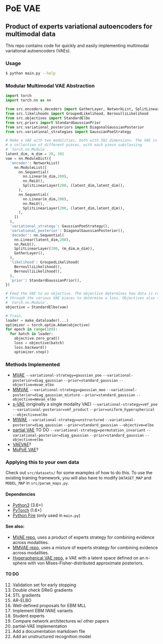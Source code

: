 # PoE VAE

## Product of experts variational autoencoders for multimodal data

This repo contains code for quickly and easily implementing multimodal
variational autoencoders (VAEs).


### Usage

```bash
$ python main.py --help
```


### Modular Multimodal VAE Abstraction

```python
import torch
import torch.nn as nn

from src.encoders_decoders import GatherLayer, NetworkList, SplitLinearLayer
from src.likelihoods import GroupedLikelihood, BernoulliLikelihood
from src.objectives import StandardElbo
from src.priors import StandardGaussianPrior
from src.variational_posteriors import DiagonalGaussianPosterior
from src.variational_strategies import GaussianPoeStrategy

# Make a VAE with two modalities, both with 392 dimensions. The VAE is simply
# a collection of different pieces, with each piece subclassing
# `torch.nn.Module`.
latent_dim, m_dim = 20, 392
vae = nn.ModuleDict({
  'encoder': NetworkList(
    nn.ModuleList([
      nn.Sequential(
        nn.Linear(m_dim,200),
        nn.ReLU(),
        SplitLinearLayer(200, (latent_dim,latent_dim)),
      ),
      nn.Sequential(
        nn.Linear(m_dim,200),
        nn.ReLU(),
        SplitLinearLayer(200, (latent_dim,latent_dim)),
      ),
    ])
  ),
  'variational_strategy': GaussianPoeStrategy(),
  'variational_posterior': DiagonalGaussianPosterior(),
  'decoder': nn.Sequential(
    nn.Linear(latent_dim,200),
    nn.ReLU(),
    SplitLinearLayer(200, (m_dim,m_dim)),
    GatherLayer(),
  ),
  'likelihood': GroupedLikelihood(
    BernoulliLikelihood(),
    BernoulliLikelihood(),
  ),
  'prior': StandardGaussianPrior(),
})

# Feed the VAE to an objective. The objective determines how data is routed
# through the various VAE pieces to determine a loss. Objectives also subclass
# `torch.nn.Module`.
objective = StandardElbo(vae)

# Train.
loader = make_dataloader(...)
optimizer = torch.optim.Adam(objective)
for epoch in range(100):
  for batch in loader:
    objective.zero_grad()
    loss = objective(batch)
    loss.backward()
    optimizer.step()

```

### Methods Implemented
* [MVAE](https://arxiv.org/abs/1802.05335)
   `--variational-strategy=gaussian_poe`
   `--variational-posterior=diag_gaussian`
   `--prior=standard_gaussian`
   `--objective=mvae_elbo`
* [MMVAE](https://arxiv.org/abs/1911.03393)
   `--variational-strategy=gaussian_moe`
   `--variational-posterior=diag_gaussian_mixture`
   `--prior=standard_gaussian`
   `--objective=mmvae_elbo`
* [s-VAE](https://arxiv.org/abs/1804.00891) (originally a single modality VAE)
   `--variational-strategy=vmf_poe`
   `--variational-posterior=vmf_product`
   `--prior=uniform_hyperspherical`
   `--objective=elbo`
* [MIWAE](https://arxiv.org/abs/1812.02633)
   `--variational-strategy=unstructured`
   `--variational-posterior=diag_gaussian`
   `--prior=standard_gaussian`
   `--objective=elbo`
* [partial VAE](https://arxiv.org/abs/1809.11142) TO DO
   `--variational-strategy=permutation_invariant`
   `--variational-posterior=diag_gaussian`
   `--prior=standard_gaussian`
   `--objective=elbo`
* [VAEVAE](https://arxiv.org/abs/1912.05075)?
* [MoPoE VAE](https://arxiv.org/abs/2105.02470)?


### Applying this to your own data
Check out `src/datasets/` for some examples of how to do this. To use the
existing training framework, you will also have to modify `DATASET_MAP` and
`MODEL_MAP` in `src/param_maps.py`.


#### Dependencies
* [Python3](https://www.python.org/) (3.6+)
* [PyTorch](https://pytorch.org) (1.6+)
* [Python Fire](https://github.com/google/python-fire) (only used in `main.py`)


#### See also:
* [MVAE repo](https://github.com/mhw32/multimodal-vae-public), uses a product of
  experts strategy for combining evidence across modalities.
* [MMVAE repo](https://github.com/iffsid/mmvae), uses a mixture of experts
  strategy for combining evidence across modalities.
* [Hyperspherical VAE repo](https://github.com/nicola-decao/s-vae-pytorch), a
  VAE with a latent space defined on an n-sphere with von
  Mises-Fisher-distributed approximate posteriors.

#### TO DO

12. Validation set for early stopping
15. Double check DReG gradients
16. STL gradients
17. AR-ELBO
18. Well-defined proposals for EBM MLL
19. Implement EBM IWAE variants
20. Student experts
21. Compare network architectures w/ other papers
22. partial-VAE implementation
25. Add a documentation markdown file
26. Add an unstructured recognition model
